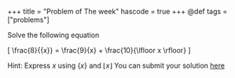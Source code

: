 +++
title = "Problem of The week"
hascode = true
+++
@def tags = ["problems"]

Solve the following equation 

\[
    \frac{8}{\{x\}} = \frac{9}{x} + \frac{10}{\lfloor x \rfloor}
\]

Hint: Express $x$ using $\{x\}$ and $\lfloor x \rfloor$
You can submit your solution [here](https://forms.gle/Rb5WKo5ffN4xkfYz6)
